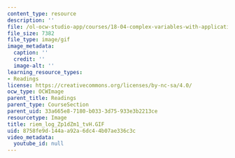 ```yaml
---
content_type: resource
description: ''
file: /ol-ocw-studio-app/courses/18-04-complex-variables-with-applications-fall-1999/8758fe9d144aa92a6dc44b07ae336c3c_riem_log_Zp1dZm1_tvH.GIF
file_size: 7382
file_type: image/gif
image_metadata:
  caption: ''
  credit: ''
  image-alt: ''
learning_resource_types:
- Readings
license: https://creativecommons.org/licenses/by-nc-sa/4.0/
ocw_type: OCWImage
parent_title: Readings
parent_type: CourseSection
parent_uid: 33a665e8-7180-b033-3d75-933e3b2213ce
resourcetype: Image
title: riem_log_Zp1dZm1_tvH.GIF
uid: 8758fe9d-144a-a92a-6dc4-4b07ae336c3c
video_metadata:
  youtube_id: null
---
```

